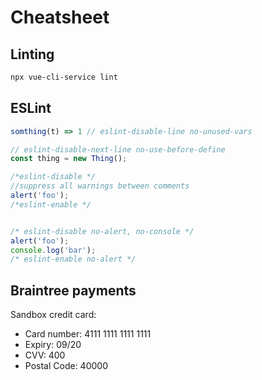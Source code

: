 # Cheatsheet

## Linting

```bash
npx vue-cli-service lint
```

## ESLint

```js
somthing(t) => 1 // eslint-disable-line no-unused-vars

// eslint-disable-next-line no-use-before-define
const thing = new Thing();

/*eslint-disable */
//suppress all warnings between comments
alert('foo');
/*eslint-enable */


/* eslint-disable no-alert, no-console */
alert('foo');
console.log('bar');
/* eslint-enable no-alert */
```

## Braintree payments

Sandbox credit card:

- Card number: 4111 1111 1111 1111
- Expiry: 09/20
- CVV: 400
- Postal Code: 40000